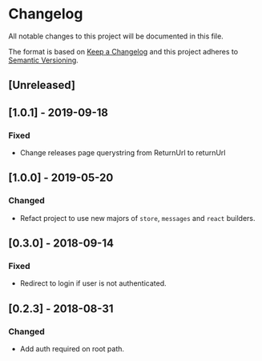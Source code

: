 # Changelog

All notable changes to this project will be documented in this file.

The format is based on [Keep a Changelog](http://keepachangelog.com/en/1.0.0/)
and this project adheres to [Semantic Versioning](http://semver.org/spec/v2.0.0.html).

## [Unreleased]

## [1.0.1] - 2019-09-18
### Fixed
- Change releases page querystring from ReturnUrl to returnUrl

## [1.0.0] - 2019-05-20

### Changed

- Refact project to use new majors of `store`, `messages` and `react` builders.

## [0.3.0] - 2018-09-14

### Fixed

- Redirect to login if user is not authenticated.

## [0.2.3] - 2018-08-31

### Changed

- Add auth required on root path.
